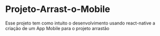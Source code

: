# Projeto-Arrast-o-Mobile
Esse projeto tem como intuito o desenvolvimento usando react-native a criação de um App Mobile para o projeto arrastão
